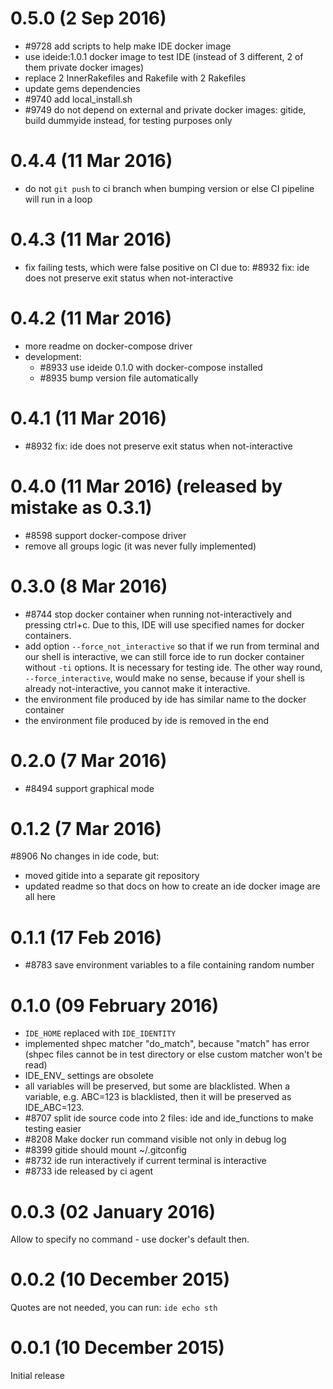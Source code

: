 # 0.5.0 (2 Sep 2016)

* #9728 add scripts to help make IDE docker image
* use ideide:1.0.1 docker image to test IDE (instead of 3 different, 2 of them
  private docker images)
* replace 2 InnerRakefiles and Rakefile with 2 Rakefiles
* update gems dependencies
* #9740 add local_install.sh
* #9749 do not depend on external and private docker images: gitide, build dummyide
 instead, for testing purposes only

# 0.4.4 (11 Mar 2016)

* do not `git push` to ci branch when bumping version or else CI
 pipeline will run in a loop

# 0.4.3 (11 Mar 2016)

* fix failing tests, which were false positive on CI due to:
 #8932 fix: ide does not preserve exit status when not-interactive

# 0.4.2 (11 Mar 2016)

* more readme on docker-compose driver
* development:
   * #8933 use ideide 0.1.0 with docker-compose installed
   * #8935 bump version file automatically

# 0.4.1 (11 Mar 2016)

* #8932 fix: ide does not preserve exit status when not-interactive

# 0.4.0 (11 Mar 2016) (released by mistake as 0.3.1)

* #8598 support docker-compose driver
* remove all groups logic (it was never fully implemented)

# 0.3.0 (8 Mar 2016)

* #8744 stop docker container when running not-interactively and pressing ctrl+c.
 Due to this, IDE will use specified names for docker containers.
* add option `--force_not_interactive` so that if we run from terminal and our
 shell is interactive, we can still force ide to run docker container without
 `-ti` options. It is necessary for testing ide.
 The other way round, `--force_interactive`, would make no sense, because if your
 shell is already not-interactive, you cannot make it interactive.
* the environment file produced by ide has similar name to the docker container
* the environment file produced by ide is removed in the end

# 0.2.0 (7 Mar 2016)

* #8494 support graphical mode

# 0.1.2 (7 Mar 2016)

#8906 No changes in ide code, but:
* moved gitide into a separate git repository
* updated readme so that docs on how to create an ide docker image
 are all here

# 0.1.1 (17 Feb 2016)

* #8783 save environment variables to a file containing random number

# 0.1.0 (09 February 2016)

* `IDE_HOME` replaced with `IDE_IDENTITY`
* implemented shpec matcher "do_match", because "match" has error
 (shpec files cannot be in test directory or else custom matcher won't be read)
* IDE_ENV_ settings are obsolete
* all variables will be preserved, but some are blacklisted. When a variable,
 e.g. ABC=123 is blacklisted, then it will be preserved as IDE_ABC=123.
* #8707 split ide source code into 2 files: ide and ide_functions to make testing easier
* #8208 Make docker run command visible not only in debug log
* #8399 gitide should mount ~/.gitconfig
* #8732 ide run interactively if current terminal is interactive
* #8733 ide released by ci agent

# 0.0.3 (02 January 2016)

Allow to specify no command - use docker's default then.

# 0.0.2 (10 December 2015)

Quotes are not needed, you can run: `ide echo sth`

# 0.0.1 (10 December 2015)

Initial release
